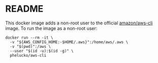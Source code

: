 # README

This docker image adds a non-root user to the official [amazon/aws-cli](https://hub.docker.com/r/amazon/aws-cli) image. To run the image as a non-root user:

```
docker run --rm -it \
  -v "${AWS_CONFIG_HOME:-$HOME/.aws}":/home/aws/.aws \
  -v "$(pwd)":/aws \
  --user "$(id -u):$(id -g)" \
  phelucko/aws-cli
```
